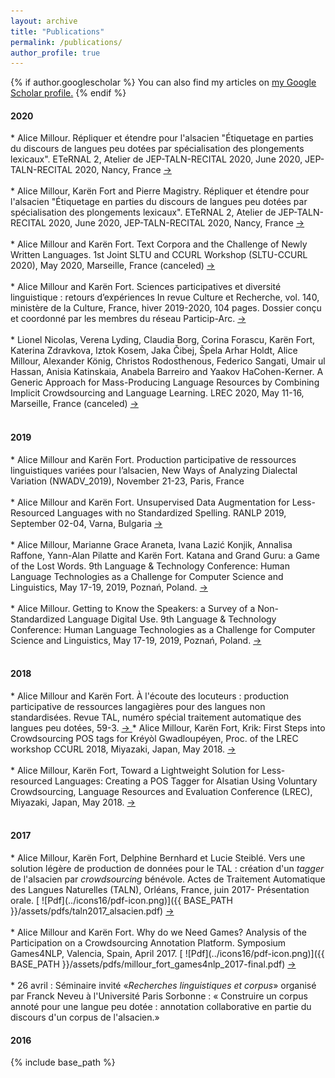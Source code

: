 ```yaml
---
layout: archive
title: "Publications"
permalink: /publications/
author_profile: true
---
```


{% if author.googlescholar %}
  You can also find my articles on <u><a href="{{author.googlescholar}}">my Google Scholar profile</a>.</u>
{% endif %}

<!-- 2020 -->
<h4 id="2020">2020</h4>
* Alice Millour.  Répliquer et étendre pour l'alsacien "Étiquetage en parties du discours de langues peu dotées par spécialisation des plongements lexicaux". ETeRNAL 2, Atelier de JEP-TALN-RECITAL 2020, June 2020, JEP-TALN-RECITAL 2020, Nancy, France <a target="_blank" href="https://hal.archives-ouvertes.fr/hal-02750224v3"> → </a> <br> <br>
* Alice Millour, Karën Fort and Pierre Magistry.  Répliquer et étendre pour l'alsacien "Étiquetage en parties du discours de langues peu dotées par spécialisation des plongements lexicaux". ETeRNAL 2, Atelier de JEP-TALN-RECITAL 2020, June 2020, JEP-TALN-RECITAL 2020, Nancy, France <a target="_blank" href="https://hal.archives-ouvertes.fr/hal-02750224v3"> → </a> <br> <br>
* Alice Millour and Karën Fort. Text Corpora and the Challenge of Newly Written Languages. 1st Joint SLTU and CCURL Workshop (SLTU-CCURL 2020), May 2020, Marseille, France (canceled) <a target="_blank" href="https://hal.archives-ouvertes.fr/hal-02611209"> → </a> <br> <br>
* Alice Millour and Karën Fort. Sciences participatives et diversité linguistique : retours d’expériences In revue Culture et Recherche, vol. 140, ministère de la Culture, France, hiver 2019-2020, 104 pages. Dossier conçu et coordonné par les membres du réseau Particip-Arc. <a target="_blank" href="https://hal-ujm.archives-ouvertes.fr/INRIA/hal-02877151v1"> → </a> <br> <br>
* Lionel Nicolas, Verena Lyding, Claudia Borg, Corina Forascu, Karën Fort, Katerina Zdravkova, Iztok Kosem, Jaka Čibej, Špela Arhar Holdt, Alice Millour, Alexander König, Christos Rodosthenous, Federico Sangati, Umair ul Hassan, Anisia Katinskaia, Anabela Barreiro and Yaakov HaCohen-Kerner. A Generic Approach for Mass-Producing Language Resources by Combining Implicit Crowdsourcing and Language Learning. LREC 2020, May 11-16, Marseille, France (canceled) <a target="_blank" href="https://hal.archives-ouvertes.fr/hal-02879883"> → </a> <br> <br>
<!-- 2019 -->
<h4 id="2019">2019</h4>
* Alice Millour and Karën Fort. Production participative de ressources linguistiques variées pour l’alsacien, New Ways of Analyzing Dialectal Variation (NWADV_2019), November 21-23, Paris, France <br> <br>
* Alice Millour and Karën Fort. Unsupervised Data Augmentation for Less-Resourced Languages with no Standardized Spelling. RANLP 2019, September 02-04,  Varna, Bulgaria <a target="_blank" href="https://hal.archives-ouvertes.fr/hal-02280002v1"> → </a> <br> <br>
* Alice Millour, Marianne Grace Araneta, Ivana Lazić Konjik, Annalisa Raffone, Yann-Alan Pilatte and Karën Fort. Katana and Grand Guru: a Game of the Lost Words. 9th Language & Technology Conference: Human Language Technologies as a Challenge for Computer Science and Linguistics, May 17-19, 2019, Poznań, Poland. <a target="_blank" href="https://hal.archives-ouvertes.fr/hal-02106757v1"> → </a> <br> <br>
* Alice Millour.  Getting to Know the Speakers: a Survey of a Non-Standardized Language Digital Use. 9th Language & Technology Conference: Human Language Technologies as a Challenge for Computer Science and Linguistics, May 17-19, 2019, Poznań, Poland. <a target="_blank" href="https://hal.archives-ouvertes.fr/hal-02137280v1"> → </a><br> <br>
<!-- 2018 -->
<h4 id="2018">2018</h4>
* Alice Millour and Karën Fort. À l'écoute des locuteurs : production participative de ressources langagières pour des langues non standardisées. Revue TAL, numéro spécial traitement automatique des langues peu dotées, 59-3.
<a target="_blank" href="http://atala.org/content/%C3%A0-l%C3%A9coute-des-locuteurs-production-participative-de-ressources-langagi%C3%A8res-pour-des-langues"> → </a> 
* Alice Millour, Karën Fort, Krik: First Steps into Crowdsourcing POS tags for Kréyòl Gwadloupéyen, Proc. of the LREC workshop CCURL 2018, Miyazaki, Japan, May 2018.  <a target="_blank" href="https://hal.archives-ouvertes.fr/hal-01790617v1"> → </a> <br> <br>
* Alice Millour, Karën Fort, Toward a Lightweight Solution for Less-resourced Languages: Creating a POS Tagger for Alsatian Using Voluntary Crowdsourcing, Language Resources and Evaluation Conference (LREC), Miyazaki, Japan, May 2018. <a target="_blank" href="https://hal.archives-ouvertes.fr/hal-01790615v1"> → </a>  <br><br>
<!-- 2017 -->
<h4 id="2017">2017</h4> 
* Alice Millour, Karën Fort, Delphine Bernhard et Lucie Steiblé. Vers une solution légère de production de données pour le TAL : création d'un <i>tagger</i> de l'alsacien par <i> crowdsourcing </i> bénévole. Actes de Traitement Automatique des Langues Naturelles (TALN), Orléans, France, juin 2017- Présentation orale. [ ![Pdf](../icons16/pdf-icon.png)]({{ BASE_PATH }}/assets/pdfs/taln2017_alsacien.pdf) <a target="_blank" href="https://hal.archives-ouvertes.fr/hal-01516226"> → </a>   <br><br>
* Alice Millour and Karën Fort. Why do we Need Games? Analysis of the Participation on a Crowdsourcing Annotation Platform. Symposium Games4NLP, Valencia, Spain, April 2017. [ ![Pdf](../icons16/pdf-icon.png)]({{ BASE_PATH }}/assets/pdfs/millour_fort_games4nlp_2017-final.pdf) <a target="_blank" href="https://hal.archives-ouvertes.fr/hal-01497088"> → </a>    <br><br>         
* 26 avril : Séminaire invité «<i>Recherches linguistiques et corpus</i>» organisé par Franck Neveu à l'Université Paris Sorbonne :  « Construire un corpus annoté pour une langue peu dotée : annotation collaborative en partie du discours d'un corpus de l'alsacien.»
<!-- 2016 -->
<h4 id="2016">2016</h4>
<!-- * My master's degree thesis is available [here ![Master's Thesis(French)](icons16/pdf-icon.png)]({{ BASE_PATH }}/assets/pdfs/2016_alsatian_master_thesis.pdf) (French only).            
-->


{% include base_path %}
<!-- 
{% for post in site.publications reversed %}
  {% include archive-single.html %}
{% endfor %}
-->